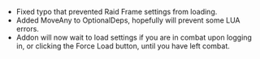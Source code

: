 - Fixed typo that prevented Raid Frame settings from loading.
- Added MoveAny to OptionalDeps, hopefully will prevent some LUA errors.
- Addon will now wait to load settings if you are in combat upon logging in, or clicking the Force Load button, until you have left combat.